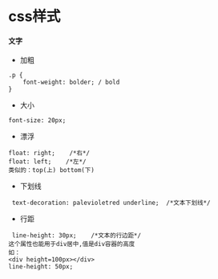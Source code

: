 # css样式

#### 文字

- 加粗

```
.p {
	font-weight: bolder; / bold
}
```

- 大小

```
font-size: 20px;
```

- 漂浮

```
float: right;    /*右*/
float: left;    /*左*/
类似的：top(上) bottom(下)
```

- 下划线

```
 text-decoration: palevioletred underline;  /*文本下划线*/
```

- 行距

```
 line-height: 30px;    /*文本的行边距*/
这个属性也能用于div居中,值是div容器的高度
如：
<div height=100px></div>
line-height: 50px;
```



